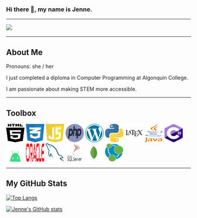 ### Hi there 👋, my name is Jenne.

---

[<img src="https://img.shields.io/badge/LinkedIn-Jenne-blue" width = 120px>](https://www.linkedin.com/in/jenne-stamplecoskie/)

---

## About Me

<p>Pronouns: she / her</p>
<p>I just completed a diploma in Computer Programming at Algonquin College.</p>
<p>I am passionate about making STEM more accessible.</p>

---

## Toolbox

<p>
  <img src="html5-2.svg" width=50 height=50>
  <img src="css-3.svg" width=50 height=50>
  <img src="javascript-1.svg" width=50 height=50>
  <img src="php-1.svg" width=50 height=50>
  <img src="wordpress-blue.svg" width=50 height=50>
  <img src="python-5.svg" width=50 height=50>
  <img src="latex.svg" width=50 height=50>
  <img src="java-4.svg" width=50 height=50>
  <img src="c--4.svg" width=50 height=50>
  <img src="android-4.svg" width=50 height=50>
  <img src="oracle-6.svg" width=50 height=50>
  <img src="mysql-6.svg" width=50 height=50>
  <img src="microsoft-sql-server-1.svg" width=50 height=50>
  <img src="mongodb-icon-1.svg" width=50 height=50>
  <img src="neo4j.svg" width=50 height=50>
    
</p>

---

## My GitHub Stats

[![Top Langs](https://github-readme-stats.vercel.app/api/top-langs/?username=JediStamp&hide=ruby,shell&theme=vue&langs_count=4)](https://github.com/anuraghazra/github-readme-stats)

[![Jenne's GitHub stats](https://github-readme-stats.vercel.app/api?username=JediStamp&theme=vue)](https://github.com/anuraghazra/github-readme-stats)
